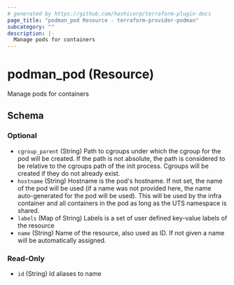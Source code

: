 ```yaml
---
# generated by https://github.com/hashicorp/terraform-plugin-docs
page_title: "podman_pod Resource - terraform-provider-podman"
subcategory: ""
description: |-
  Manage pods for containers
---
```


# podman_pod (Resource)

Manage pods for containers



<!-- schema generated by tfplugindocs -->
## Schema

### Optional

- `cgroup_parent` (String) Path to cgroups under which the cgroup for the pod will be created. If the path is not absolute, the path is considered to be relative to the cgroups path of the init process. Cgroups will be created if they do not already exist.
- `hostname` (String) Hostname is the pod's hostname. If not set, the name of the pod will be used (if a name was not provided here, the name auto-generated for the pod will be used). This will be used by the infra container and all containers in the pod as long as the UTS namespace is shared.
- `labels` (Map of String) Labels is a set of user defined key-value labels of the resource
- `name` (String) Name of the resource, also used as ID. If not given a name will be automatically assigned.

### Read-Only

- `id` (String) Id aliases to name


